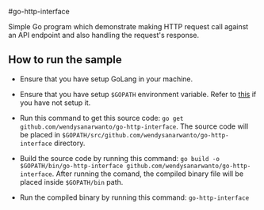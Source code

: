 #go-http-interface

Simple Go program which demonstrate making HTTP request call against an API endpoint and also handling the request's response. 


## How to run the sample

* Ensure that you have setup GoLang in your machine.

* Ensure that you have setup `$GOPATH` environment variable. Refer to [this](https://golang.org/doc/code.html#GOPATH) if you have not setup it.

* Run this command to get this source code: `go get github.com/wendysanarwanto/go-http-interface`. The source code will be placed in `$GOPATH/src/github.com/wendysanarwanto/go-http-interface` directory.

* Build the source code by running this command: `go build -o $GOPATH/bin/go-http-interface github.com/wendysanarwanto/go-http-interface`. After running the comand, the compiled binary file will be placed inside `$GOPATH/bin` path.

* Run the compiled binary by running this command: `go-http-interface`

